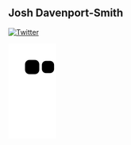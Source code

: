 ## Josh Davenport-Smith

[![Twitter](https://shields.io/badge/twitter-jdprts-blue?logo=twitter&style=for-the-badge)](https://twitter.com/jdprts)

![GitHub Snek](https://github.com/joshdavenport/joshdavenport/blob/output/github-contribution-grid-snake.svg)
